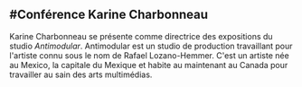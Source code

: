 #Conférence Karine Charbonneau
---

Karine Charbonneau se présente comme directrice des expositions du studio *Antimodular*. Antimodular est un studio de production travaillant pour l'artiste connu sous le nom de Rafael Lozano-Hemmer. C'est un artiste née au Mexico, la capitale du Mexique et habite au maintenant au Canada pour travailler au sain des arts multimédias.
